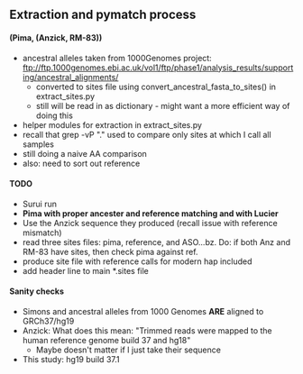 ## Extraction and pymatch process

#### (Pima, (Anzick, RM-83))

- ancestral alleles taken from 1000Genomes project: ftp://ftp.1000genomes.ebi.ac.uk/vol1/ftp/phase1/analysis_results/supporting/ancestral_alignments/
    - converted to sites file using convert_ancestral_fasta_to_sites() in extract_sites.py
    - still will be read in as dictionary - might want a more efficient way of doing this
- helper modules for extraction in extract_sites.py
- recall that grep -vP "\." used to compare only sites at which I call all samples
- still doing a naive AA comparison
- also: need to sort out reference


#### TODO

- Surui run
- **Pima with proper ancester and reference matching and with Lucier**
- Use the Anzick sequence they produced (recall issue with reference mismatch)
- read three sites files: pima, reference, and ASO...bz. Do: if both Anz and RM-83 have sites, then check pima against ref.
- produce site file with reference calls for modern hap included
- add header line to main *.sites file


#### Sanity checks

- Simons and ancestral alleles from 1000 Genomes **ARE** aligned to GRCh37/hg19
- Anzick: What does this mean: "Trimmed reads were mapped to the human reference genome build 37 and hg18"
    - Maybe doesn't matter if I just take their sequence
- This study: hg19 build 37.1
